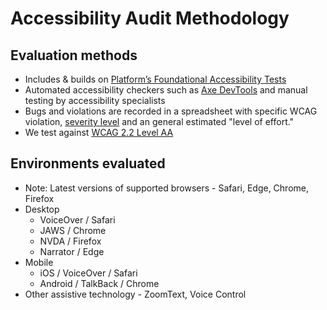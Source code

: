 # Accessibility Audit Methodology

## Evaluation methods

- Includes & builds on [Platform’s Foundational Accessibility Tests](https://depo-platform-documentation.scrollhelp.site/collaboration-cycle/prepare-for-an-accessibility-staging-review#foundational-testing)
- Automated accessibility checkers such as [Axe DevTools](https://www.deque.com/axe/devtools/) and manual testing by accessibility specialists
- Bugs and violations are recorded in a spreadsheet with specific WCAG violation, [severity level](https://depo-platform-documentation.scrollhelp.site/developer-docs/accessibility-defect-severity-rubric#Accessibilitydefectseverityrubric-Typesofseverity1issuesinwebapplicationsandpages) and an general estimated "level of effort."
- We test against [WCAG 2.2 Level AA](https://www.w3.org/WAI/WCAG22/quickref/)

## Environments evaluated

- Note: Latest versions of supported browsers - Safari, Edge, Chrome, Firefox
- Desktop
    - VoiceOver / Safari
    - JAWS / Chrome
    - NVDA / Firefox
    - Narrator / Edge
- Mobile
    - iOS / VoiceOver / Safari
    - Android / TalkBack / Chrome
- Other assistive technology - ZoomText, Voice Control
